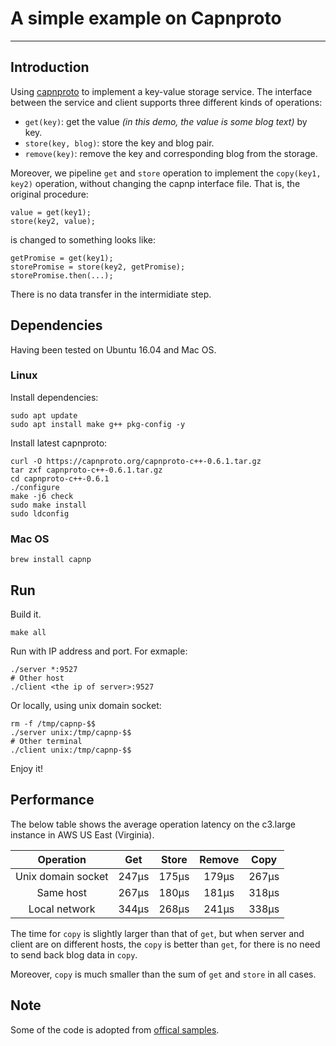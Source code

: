 # A simple example on Capnproto
---------

## Introduction

Using [capnproto](https://capnproto.org/) to implement a key-value storage service. The interface between the service and client supports three different kinds of operations:
  * `get(key)`: get the value *(in this demo, the value is some blog text)* by key.
  * `store(key, blog)`: store the key and blog pair.
  * `remove(key)`: remove the key and corresponding blog from the storage.

Moreover, we pipeline `get` and `store` operation to implement the `copy(key1, key2)` operation, without changing the capnp interface file. That is, the original procedure:
```
value = get(key1);
store(key2, value);
```
is changed to something looks like:
```
getPromise = get(key1);
storePromise = store(key2, getPromise);
storePromise.then(...);
```
There is no data transfer in the intermidiate step.

## Dependencies

Having been tested on Ubuntu 16.04 and Mac OS.

### Linux

Install dependencies:
```
sudo apt update
sudo apt install make g++ pkg-config -y
```

Install latest capnproto:
```
curl -O https://capnproto.org/capnproto-c++-0.6.1.tar.gz
tar zxf capnproto-c++-0.6.1.tar.gz
cd capnproto-c++-0.6.1
./configure
make -j6 check
sudo make install
sudo ldconfig
```

### Mac OS
```
brew install capnp
```

## Run

Build it.
```
make all
```

Run with IP address and port. For exmaple:

```
./server *:9527
# Other host
./client <the ip of server>:9527
```

Or locally, using unix domain socket:

```
rm -f /tmp/capnp-$$
./server unix:/tmp/capnp-$$
# Other terminal
./client unix:/tmp/capnp-$$
```

Enjoy it!

## Performance

The below table shows the average operation latency on the c3.large instance in AWS US East (Virginia).

| Operation          | Get   | Store | Remove | Copy  |
| :----------------: | :---: | :---: | :----: | :---: |
| Unix domain socket | 247µs | 175µs | 179µs  | 267µs |
| Same host          | 267µs | 180µs | 181µs  | 318µs |
| Local network      | 344µs | 268µs | 241µs  | 338µs |

The time for `copy` is slightly larger than that of `get`, but when server and client are on different hosts, the `copy` is better than `get`, for there is no need to send back blog data in `copy`.

Moreover, `copy` is much smaller than the sum of `get` and `store` in all cases.

## Note
Some of the code is adopted from [offical samples](https://github.com/capnproto/capnproto/blob/master/c%2B%2B/samples).
